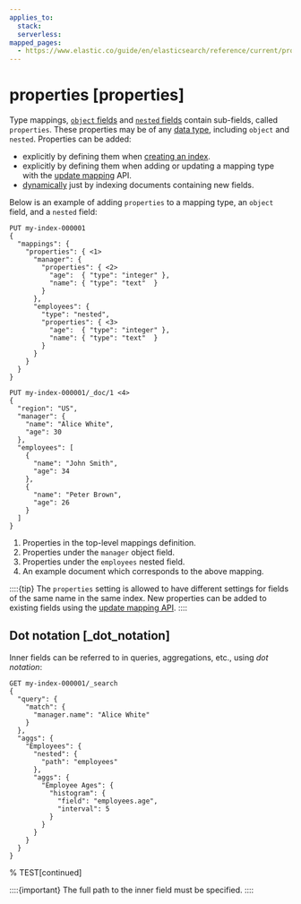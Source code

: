 ```yaml
---
applies_to:
  stack:
  serverless:
mapped_pages:
  - https://www.elastic.co/guide/en/elasticsearch/reference/current/properties.html
---
```


# properties [properties]

Type mappings, [`object` fields](/reference/elasticsearch/mapping-reference/object.md) and [`nested` fields](/reference/elasticsearch/mapping-reference/nested.md) contain sub-fields, called `properties`. These properties may be of any [data type](/reference/elasticsearch/mapping-reference/field-data-types.md), including `object` and `nested`. Properties can be added:

* explicitly by defining them when [creating an index](https://www.elastic.co/docs/api/doc/elasticsearch/operation/operation-indices-create).
* explicitly by defining them when adding or updating a mapping type with the [update mapping](https://www.elastic.co/docs/api/doc/elasticsearch/operation/operation-indices-put-mapping) API.
* [dynamically](docs-content://manage-data/data-store/mapping/dynamic-mapping.md) just by indexing documents containing new fields.

Below is an example of adding `properties` to a mapping type, an `object` field, and a `nested` field:

```console
PUT my-index-000001
{
  "mappings": {
    "properties": { <1>
      "manager": {
        "properties": { <2>
          "age":  { "type": "integer" },
          "name": { "type": "text"  }
        }
      },
      "employees": {
        "type": "nested",
        "properties": { <3>
          "age":  { "type": "integer" },
          "name": { "type": "text"  }
        }
      }
    }
  }
}

PUT my-index-000001/_doc/1 <4>
{
  "region": "US",
  "manager": {
    "name": "Alice White",
    "age": 30
  },
  "employees": [
    {
      "name": "John Smith",
      "age": 34
    },
    {
      "name": "Peter Brown",
      "age": 26
    }
  ]
}
```

1. Properties in the top-level mappings definition.
2. Properties under the `manager` object field.
3. Properties under the `employees` nested field.
4. An example document which corresponds to the above mapping.


::::{tip}
The `properties` setting is allowed to have different settings for fields of the same name in the same index. New properties can be added to existing fields using the [update mapping API](https://www.elastic.co/docs/api/doc/elasticsearch/operation/operation-indices-put-mapping).
::::


## Dot notation [_dot_notation]

Inner fields can be referred to in queries, aggregations, etc., using *dot notation*:

```console
GET my-index-000001/_search
{
  "query": {
    "match": {
      "manager.name": "Alice White"
    }
  },
  "aggs": {
    "Employees": {
      "nested": {
        "path": "employees"
      },
      "aggs": {
        "Employee Ages": {
          "histogram": {
            "field": "employees.age",
            "interval": 5
          }
        }
      }
    }
  }
}
```
% TEST[continued]

::::{important}
The full path to the inner field must be specified.
::::



